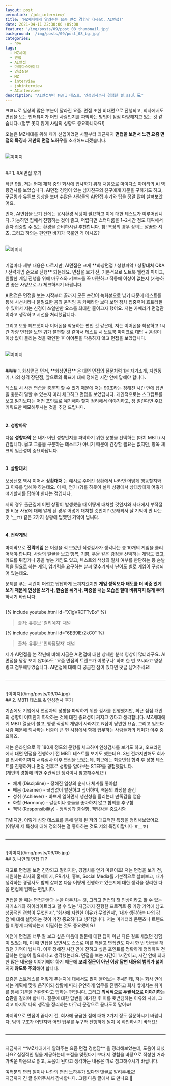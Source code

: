 ```yaml
---
layout: post
permalink: /job_interview/
title: 'MZ세대에게 알려주는 요즘 면접 경험담 (Feat. AI면접)'
date: 2021-04-11 22:30:00 +09:00
feature: '/img/posts/09/post_08_thumbnail.jpg'
background: '/img/posts/09/post_08_bg.jpg'
categories:
  - how
tags:
  - MZ세대
  - 면접
  - AI면접
  - 마이다스아이티
  - 면접질문
  - MZ
  - interview
  - jobinterview
  - AIinterview
description: "AI면접부터 MBTI 테스트, 인성검사까지 경험한 썰.ssul 💻"
---
```


ㅋㄹㄴ로 일상의 많은 부분이 달라진 요즘. 면접 또한 비대면으로 진행되고, 회사에서도 면접을 보는 인터뷰이가 어떤 사람인지를 파악하는 방법이 점점 다양해지고 있는 것 같습니다. (업무 못지 않게 사람의 성향도 중요하니까요!)

오늘은 MZ세대를 위해 제가 신입이었던 시절부터 최근까지 **면접을 보면서 느낀 요즘 면접의 특징**과 **저만의 면접 노하우**를 소개해드리겠습니다. <br><br>


![이미지](/img/posts/09/01.jpg)

<br>
## 1. #AI면접 후기

작년 9월, 저는 현재 재직 중인 회사에 입사하기 위해 처음으로 마이다스 아이티의 AI 역량검사를 보았습니다. AI면접 경험이 있는 남자친구의 친구에게 자문을 구하기도 하고, 구글링과 유튜브 영상을 보며 수많은 사람들의 AI면접 후기와 팁을 정말 많이 살펴보았어요.

먼저, AI면접을 보기 전에는 응시환경 세팅이 필요하고 이에 대한 테스트가 이루어집니다. 가능하면 집에서 진행하는 것이 좋고, 어렵다면 스터디룸을 1~2시간 정도 대여해서 혼자 집중할 수 있는 환경을 준비하시길 추천합니다. 참! 복장의 경우 상의는 깔끔한 셔츠, 그리고 하의는 편안한 바지가 국룰인 거 아시죠? <br><br>

![이미지](/img/posts/09/02.jpg)

<br>
기업마다 세부 내용은 다르지만, AI면접은 크게 **화상면접 / 성향파악 / 상황대처 Q&A / 전략게임 순으로 진행** 되는데요. 면접을 보기 전, 기본적으로 노트북 웹캠과 마이크, 원활한 게임 진행을 위해 마우스와 키보드를 꼭 마련하고 작동에 이상이 없는지 (가능하면 좋은 사양으로..!) 체크하시기 바랍니다.

AI면접은 면접을 보는 시작부터 끝까지 모든 순간이 녹화본으로 남기 때문에 테스트를 통해 시선처리나 불필요한 몸의 움직임 등 카메라만 보다 보면 점차 집중력이 흐트러질 수 있어서 저는 신경이 쓰일만한 요소를 최대한 줄이고자 했어요. 저는 카메라가 면접관이라고 생각하고 시선을 처리했답니다.

그리고 보통 헤드셋이나 이어폰을 착용하는 편인 것 같은데, 저는 이어폰을 착용하고 1시간 가량 면접을 보면 귀가 불편할 것 같아서 테스트 시 노트북 마이크로 대답 + 음성이 이상 없이 들리는 것을 확인한 후 이어폰을 착용하지 않고 면접을 보았답니다. <br><br>

![이미지](/img/posts/09/03.jpg)

<br>
#### 1. 화상면접
먼저, **화상면접** 은 대면 면접의 질문처럼 1분 자기소개, 지원동기, 나의 성격 장단점, 앞으로의 목표에 대해 정해진 시간 안에 답해야 합니다.

테스트 시 사전 연습을 충분히 할 수 있기 때문에 저는 90초라는 정해진 시간 안에 답변을 충분히 말할 수 있는지 미리 체크하고 면접을 보았답니다. 개인적으로는 스크립트를 보고 읽기보다는 어떤 포인트로 얘기해야 할지 정리해서 이야기하고, 정 떨린다면 주요 키워드만 메모해두시는 것을 추천 드립니다. <br><br>

#### 2. 성향파악
다음 **성향파악** 은 내가 어떤 성향인지를 파악하기 위한 문항을 선택하는 (마치 MBTI) 시간입니다. 옳고 그름을 구분하는 테스트가 아니기 때문에 긴장할 필요는 없지만, 항목 체크의 일관성이 중요하답니다. <br><br>

#### 3. 상황대처
보상선호 역시 이어서 **상황대처** 는 예시로 주어진 상황에서 나라면 어떻게 행동할지와 그 이유를 답해야 하는데요. 이 때, 연기 (?)를 하듯이 실제 상황에서 상대방에게 어떻게 얘기할지를 답해야 한다는 점입니다.

저의 경우 출근길에 어떤 상황이 발생했을 때 어떻게 대처할 것인지와 사내에서 부적절한 비용 사용에 대해 알게 된 경우 어떻게 대처할 것인지? (오래되서 잘 기억이 안 나는 것 ^__ㅠ) 같은 2가지 상황에 답했던 기억이 납니다. <br><br>

#### 4. 전략게임
마지막으로 **전략게임** 은 어렸을 적 보았던 적성검사가 생각나는 총 10개의 게임을 클리어해야 합니다. 사람의 얼굴을 보고 행복, 기쁨, 우울 같은 감정을 선택하는 게임도 있고, 카드를 뒤집거나 공을 쌓는 게임도 있고, 텍스트와 색상의 일치 여부를 판단하는 등 순발력을 필요로 하는 게임, 암기력을 요구하는 날씨 맞추기까지 난이도 별로 게임이 구성되어 있는데요.

문제를 푸는 시간이 어렵고 답답하게 느껴지겠지만 **게임 성적보다 태도를 더 비중 있게 보기 때문에 인상을 쓰거나, 한숨을 쉬거나, 짜증을 내는 모습은 절대 비춰지지 않게 주의**하시기 바랍니다. <br><br>

{% include youtube.html id="X1gVRDTTvEo" %}
> 출처: 유튜브 '릴리예지' 채널

{% include youtube.html id="6EB9lEr2kC0" %}
> 출처: 유튜브 '인싸담당자' 채널

제가 AI면접을 본 작년에 비해 지금은 AI면접에 대한 상세한 분석 영상이 많더라구요. AI면접을 당장 보지 않더라도 '요즘 면접의 트렌드가 이렇구나' 하며 한 번 보시라고 영상 링크 첨부해두었습니다. AI면접에 대해 더 궁금한 점이 있다면 댓글 남겨주세요! <br><br>

---

<br>
![이미지](/img/posts/09/04.jpg)

<br>
## 2. MBTI 테스트 & 인성검사 후기

기존에도 기업에서 면접자의 성향을 파악하기 위한 검사를 진행했지만, 최근 점점 개인의 성향이 어떠한지 파악하는 것에 대한 중요성이 커지고 있다고 생각합니다. MZ세대에게 MBTI 열풍이 불고, 평생 직장의 개념이 사라지고 N잡이 당연한 요즘, 그리고 일보다 사람 때문에 퇴사하는 비중이 큰 현 시점에서 함께 업무하는 사람들과의 케미가 아주 중요하죠.

저는 온라인으로 약 180개 정도의 문항를 체크하며 인성검사를 보기도 하고, 오프라인에서 대면 면접을 진행하기 전 MBTI 테스트를 보기도 했는데요. 3년 전까지만해도 회사를 입사하기까지 서류심사 이후 면접을 보았는데, 최근에는 최종면접 합격 후 성향 테스트를 진행하거나 면접 전후로 성향을 알아보는 STEP을 경험했답니다. <br>
(개인의 경험에 의한 주관적인 생각이니 참고해주세요!) <br>

* 체계 (Discipline) - 정해진 일상의 순서나 체계를 좋아함
* 배움 (Learner) - 끊임없이 발전하고 싶어하며, 배움의 과정을 즐김
* 성취 (Achiever) - 바쁘게 일하면서 생산성을 올리는데 만족감을 얻음
* 화합 (Harmony) - 갈등이나 충돌을 좋아하지 않고 합의를 추구함
* 책임 (Responsibility) - 정직성과 충실함, 책임감을 중요시함

TMI지만, 이렇게 성향 테스트를 통해 알게 된 저의 대표적인 특징을 정리해보았어요. <br>
(이렇게 제 특성에 대해 정의하는 걸 좋아하는 것도 저의 특징이랍니다 ㅎ__ㅎ) <br><br>

---

<br>
![이미지](/img/posts/09/05.jpg)

<br>
## 3. 나만의 면접 TIP

자고로 면접을 보면 긴장되고 떨리지만, 경험치를 얻기 마련이죠! 저는 면접을 보기 전, 지원하는 회사의 홈페이지, PR기사, 홍보, Social Media를 기본적으로 살펴보고, 내가 생각하는 경쟁사도 함께 살펴본 다음 어떻게 진행하고 있는지에 대한 생각을 정리한 다음 면접에 임하는 편입니다.

면접을 볼 때는 면접관들과 눈을 마주치는 것, 그리고 면접의 첫 인상이라고 할 수 있는 자기소개와 하이라이트라고 할 수 있는 '지금까지 진행한 프로젝트 중 가장 기억에 남고 성공적인 경험이 무엇인지', '회사에 지원한 이유가 무엇인지', '내가 생각하는 나의 강점'에 대해 설명하는 것이 가장 중요하다고 생각합니다. 저는 마케터라 콘텐츠나 트렌드를 어떻게 파악하는지 어필하는 것도 중요했어요!

예전에 면접을 너무 잘 보고 싶은 마음에 질문에 대한 답이 아닌 다른 길로 새었던 경험이 있었는데, 이 때 면접을 보면서도 스스로 이를 깨닫고 면접관도 다시 한 번 언급을 해줬던 기억이 납니다. 이후 정해진 시간 안에 전하고 싶은 포인트를 명확하게 정리하여 전달하는 연습이 필요하다고 생각했는데요. 면접을 보는 시간이 1시간이고, 시간 안에 최대한 많은 내용을 이야기해야 하기 때문에 **꼬리 질문이 아닌 이상 답변 내용의 범위가 넓어지지 않도록 주의**해야 합니다.

요즘은 스트레스를 어떻게 푸는지에 대해서도 많이 물어보는 추세인데, 저는 회사 안에서는 계획에 맞춰 움직이되 상황에 따라 유연하게 업무를 진행하고 회사 밖에서는 취미를 통해 기분을 전환한다고 답하는 편입니다. 그리고 **의식적으로 두괄식으로 이야기하는 습관**을 길러야 합니다. 질문에 대한 답변을 얘기한 후 이를 뒷받침하는 이유와 사례, 그리고 마지막 나의 생각을 정리하는 마무리 문장으로 끝나도록 말이죠!

마지막으로 면접이 끝나기 전, 회사에 궁금한 점에 대해 2가지 정도 질문하시기 바랍니다. 팀의 구조가 어떤지와 어떤 업무를 누구와 진행하게 될지 꼭 확인하시기 바래요! <br><br>

---

<br>
지금까지 **MZ세대에게 알려주는 요즘 면접 경험담** 을 정리해보았는데, 도움이 되셨나요? 실질적인 팁을 제공하는데 초점을 맞췄다기 보다 제 경험을 바탕으로 작성한 거라 가벼운 마음으로 읽고, 도움이 된다고 생각하는 내용은 따로 참고해주시기 바랍니다. <br>

여러분의 면접 썰이나 나만의 면접 노하우가 있다면 댓글로 알려주세요! <br>
지금까지 긴 글 읽어주셔서 감사합니다. 그럼 다음 글에서 또 만나요 👋 <br><br>
